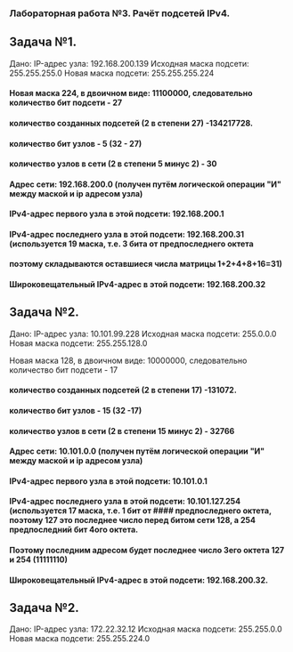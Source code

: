 ### Лабораторная работа №3. Рачёт подсетей IPv4.

## Задача №1.

Дано:
IP-адрес узла:	192.168.200.139
Исходная маска подсети:	255.255.255.0
Новая маска подсети:	255.255.255.224

#### Новая маска 224, в двоичном виде: 11100000, следовательно количество бит подсети - 27
####  количество созданных подсетей (2 в степени 27) -134217728.
####   количество бит узлов - 5 (32 - 27)
####   количество узлов в сети (2 в степени 5 минус 2) - 30
####   Адрес сети: 192.168.200.0 (получен путём логической операции "И" между маской и ip адресом узла)
####   IPv4-адрес первого узла в этой подсети: 192.168.200.1
####   IPv4-адрес последнего узла в этой подсети: 192.168.200.31 (используется 19 маска, т.е. 3 бита от предпоследнего октета
####   поэтому складываются оставшиеся числа матрицы 1+2+4+8+16=31)
####   Широковещательный IPv4-адрес в этой подсети: 192.168.200.32
                                                         
## Задача №2.

Дано:
IP-адрес узла:	10.101.99.228
Исходная маска подсети:	255.0.0.0
Новая маска подсети:	255.255.128.0

Новая маска 128, в двоичном виде: 10000000, следовательно количество бит подсети - 17
#### количество созданных подсетей (2 в степени 17) -131072.
#### количество бит узлов - 15 (32 -17)
#### количество узлов в сети (2 в степени 15 минус 2) - 32766
#### Адрес сети: 10.101.0.0 (получен путём логической операции "И" между маской и ip адресом узла)
#### IPv4-адрес первого узла в этой подсети: 10.101.0.1
#### IPv4-адрес последнего узла в этой подсети: 10.101.127.254 (используется 17 маска, т.е. 1 бит от                                                                             #### предпоследнего октета, поэтому 127 это последнее число перед битом сети 128, а 254 предпоследний бит 4ого октета.
#### Поэтому последним адресом будет последнее число 3его октета 127 и 254 (11111110) 
#### Широковещательный IPv4-адрес в этой подсети: 192.168.200.32.

## Задача №2.

Дано:
IP-адрес узла:	172.22.32.12
Исходная маска подсети:	255.255.0.0
Новая маска подсети:	255.255.224.0

                                                          




